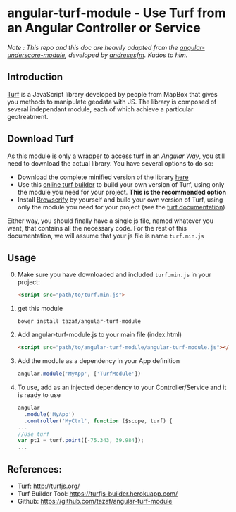 angular-turf-module - Use Turf from an Angular Controller or Service
======

_Note : This repo and this doc are heavily adapted from the [angular-underscore-module](https://github.com/andresesfm/angular-underscore-module), developed by [andresesfm](https://github.com/andresesfm). Kudos to him._

## Introduction

[Turf](http://turfjs.org/) is a JavaScript library developed by people from MapBox that gives you methods to manipulate geodata with JS. The library is composed of several independant module, each of which achieve a particular geotreatment.

## Download Turf

As this module is only a wrapper to access turf in an _Angular Way_, you still need to download the actual library. You have several options to do so:

- Download the complete minified version of the library [here](https://raw.githubusercontent.com/Turfjs/turf/v2.0.2/turf.min.js)
- Use this [online turf builder](https://turfjs-builder.herokuapp.com/) to build your own version of Turf, using only the module you need for your project. **This is the recommended option**
- Install [Browserify](http://browserify.org/) by yourself and build your own version of Turf, using only the module you need for your project (see the [turf documentation](https://github.com/turfjs/turf/#installation))

Either way, you should finally have a single js file, named whatever you want, that contains all the necessary code. For the rest of this documentation, we will assume that your js file is name `turf.min.js`

## Usage

0. Make sure you have downloaded and included `turf.min.js` in your project:

    ```html
    <script src="path/to/turf.min.js">
    ```

1. get this module

    ```
    bower install tazaf/angular-turf-module
    ```

2. Add angular-turf-module.js to your main file (index.html)

    ```html
    <script src="path/to/angular-turf-module/angular-turf-module.js"></script>
    ```

3. Add the module as a dependency in your App definition

    ```javascript
    angular.module('MyApp', ['TurfModule'])
    ```

4. To use, add as an injected dependency to your Controller/Service and it is ready to use

    ```javascript
    angular
      .module('MyApp')
      .controller('MyCtrl', function ($scope, turf) {
    ...
    //Use turf
    var pt1 = turf.point([-75.343, 39.984]);
    ...
    ```

## References:
  
- Turf: http://turfjs.org/
- Turf Builder Tool: https://turfjs-builder.herokuapp.com/
- Github: https://github.com/tazaf/angular-turf-module
